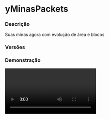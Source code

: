 # yMinasPackets
<secondary-label ref="rankup"/>

### Descrição
Suas minas agora com evolução de área e blocos

### Versões
<secondary-label ref="1.8"/>
<secondary-label ref="1.9"/>
<secondary-label ref="1.10"/>
<secondary-label ref="1.11"/>
<secondary-label ref="1.12"/>
<secondary-label ref="1.13"/>
<secondary-label ref="1.14"/>
<secondary-label ref="1.15"/>
<secondary-label ref="1.16"/>
<secondary-label ref="1.17"/>
<secondary-label ref="1.18"/>
<secondary-label ref="1.19"/>
<secondary-label ref="1.20"/>
<secondary-label ref="1.21"/>

### Demonstração
<video src="//www.youtube.com/watch?v=pNlmuLPAjuI"/>


<chapter title="Comandos" id="commands" collapsible="true">
<code-block lang="plain text">/mina - Abre o menu principal
/mina ir - Vai até uma mina
/mina sair - Sai da mina
/mina lista - Abre o menu de minas
/mina classes - Abre o menu de classes
/mina bombas - Abre o menu de arsenal
/mina skins - Abre o menu de skins
/mina encantamentos - Abre o menu de evolução
/mina areas - Abre o menu de áreas
/mina blocos - Abre o menu de blocos
/mina top - Abre o menu de top
/mina resetar - Reseta sua própria mina
/blocos - Vê a quantia de blocos
/blocos [player] - Vê a quantia de blocos de um jogador
/blocos enviar - Envia seus blocos para um jogador
/blocos add - Adiciona blocos para um jogador
/blocos give - Dá blocos em forma de itens para um jogador
/blocos set - Seta blocos para um jogador
/blocos remove - Remove blocos de um jogador
/minaadmin criar - Cria uma mina
/minaadmin editar - Abre o menu de gerenciamento da mina
/minaadmin deletar - Deleta uma mina
/minaadmin resetar - Reseta uma mina
/minaadmin resetarpicareta - Reseta a picareta de um jogador
/minaadmin darnivel - Dar nível de picareta para um jogador
/minaadmin removernivel - Remover nível da picareta de um jogador
/minaadmin darenergia - Dar energia da picareta para um jogador
/minaadmin removerenergia - Remover energia da picareta de um jogador
/minaadmin setarea - Seta uma área para um jogador
/minaadmin resetarea - Reseta as áreas de um jogador
/minaadmin removearea - Remove uma área de um jogador
/minaadmin setsaida - Seta a saída das minas
/minaadmin resetarclasse - Reseta a classe de um jogador
/minaadmin adicionarclasse - Adiciona classe para um jogador
/minaadmin removerclasse - Remove a classe de um jogador
/minaadmin setarclasse - Seta a classe de um jogador
/minaadmin givebooster - Dar booster a um jogador
/minaadmin giveskin - Dar skins à um jogador
/minaadmin giveskindireto - Dar skins à um jogador
/minaadmin removeskin - Dar skins à um jogador
/minaadmin givebomb - Dar bombas à um jogador
/minaadmin wand - Dar uma vara de seleção de mina
/minaadmin visualizar - Visualiza a mineração de um jogador
/minaadmin reload - Recarrega as configurações</code-block>
</chapter>

<chapter title="Permissões" id="permissions" collapsible="true">
<code-block lang="plain text">yminaspackets.use - Permissão para o /mina
yminaspackets.go - Permissão para o /mina ir
yminaspackets.exit - Permissão para o /mina sair
yminaspackets.mines - Permissão para o /mina lista
yminaspackets.classes - Permissão para o /mina classes
yminaspackets.bombs - Permissão para o /mina bombas
yminaspackets.skins - Permissão para o /mina skins
yminaspackets.enchants - Permissão para o /mina encantamentos
yminaspackets.areas - Permissão para o /mina areas
yminaspackets.blocks - Permissão para o /mina blocos
yminaspackets.top - Permissão para o /mina top
yminaspackets.reset.self - Permissão para o /mina resetar
yminaspackets.blocks.use - Permissão para o /blocos
yminaspackets.blocks.look - Permissão para o /blocos [player]
yminaspackets.blocks.send - Permissão para o /blocos enviar
yminaspackets.blocks.help - Permissão para o /blocos ajuda
yminaspackets.go.all - Permissão para ir à todas as minas
yminaspackets.teleport.bypass - Permissão para não ter delay de teleporte
yminaspackets.teleport.movebypass - Permissão para não cancelar o teleporte ao se mover
yminaspackets.blocks.add - Permissão para o /blocos add
yminaspackets.blocks.remove - Permissão para o /blocos remove
yminaspackets.blocks.set - Permissão para o /blocos set
yminaspackets.blocks.give - Permissão para o /blocos give
yminaspackets.admin.criar - Permissão para o /minaadmin criar
yminaspackets.admin.deletar - Permissão para o /minaadmin deletar
yminaspackets.admin.editar - Permissão para o /minaadmin editar
yminaspackets.admin.resetar - Permissão para o /minaadmin resetar
yminaspackets.admin.resetpickaxe - Permissão para o /minaadmin resetarpicareta
yminaspackets.admin.givelevel - Permissão para o /minaadmin darnivel
yminaspackets.admin.removelevel - Permissão para o /minaadmin removernivel
yminaspackets.admin.givenergy - Permissão para o /minaadmin darenergia
yminaspackets.admin.removenergy - Permissão para o /minaadmin removerenergia
yminaspackets.admin.setarea - Permissão para o /minaadmin setarea
yminaspackets.admin.resetarea - Permissão para o /minaadmin resetarea
yminaspackets.admin.removearea - Permissão para o /minaadmin removearea
yminaspackets.admin.setexit - Permissão para o /minaadmin setsaida
yminaspackets.admin - Permissão para ser reconhecido como admin
yminaspackets.admin.reload - Permissão para o /minaadmin reload
yminaspackets.admin.resetclasse - Permissão para o /minaadmin resetarclasse
yminaspackets.admin.addclasse - Permissão para o /minaadmin adicionarclasse
yminaspackets.admin.removeclasse - Permissão para o /minaadmin removerclasse
yminaspackets.admin.setclasse - Permissão para o /minaadmin setarclasse
yminaspackets.admin.givebooster - Permissão para o /minaadmin givebooster
yminaspackets.admin.giveskin - Permissão para o /minaadmin giveskin
yminaspackets.admin.giveskindireto - Permissão para o /minaadmin giveskindireto
yminaspackets.admin.removeskin - Permissão para o /minaadmin removeskin
yminaspackets.admin.givebomb - Permissão para o /minaadmin givebomb
yminaspackets.admin.wand - Permissão para o /minaadmin wand
yminaspackets.admin.visualize - Permissão para o /minaadmin visualize</code-block>
</chapter>

## Placeholders
<primary-label ref="placeholders"/>

Aqui estão as placeholders disponíveis para utilização com este plugin. Consulte-as para entender como utilizá-las corretamente.

<code-block lang="plain text" ignore-vars="true">
%yminaspackets_blocks% - Retorna os blocos do jogador formatado (1K, 1M, 1T...)
%yminaspackets_blocks_raw% - Retorna os blocos do jogador sem formatar (1000.0, 100.0, 10000.0...)
%yminaspackets_broken% - Retorna os blocos quebrados do jogador formatado (1K, 1M, 1T...)
%yminaspackets_broken_raw% - Retorna os blocos quebrados do jogador sem formatar (1000.0, 100.0, 10000.0...)
%yminaspackets_level% - Retorna o nível da picareta do jogador
%yminaspackets_energy% - Retorna a energia da picareta do jogador formatado (1K, 1M, 1T...)
%yminaspackets_energy_raw% - Retorna a energia da picareta do jogador sem formatar (1000.0, 100.0, 10000.0...)
%yminaspackets_energy_next% - Retorna a energia do próx nível da picareta do jogador formatado (1K, 1M, 1T...)
%yminaspackets_energy_next_raw% - Retorna a energia&nbsp;do próx nível&nbsp;da picareta do jogador sem formatar (1000.0, 100.0, 10000.0...)
%yminaspackets_classe% - Retorna a classe atual
%yminaspackets_classe_next% - Retorna a próxima classe
%yminaspackets_classe_progress% - Retorna a barra de progresso de evolução da classe
%yminaspackets_classe_percentage% - Retorna a porcentagem de progresso de evolução da classe
%yminaspackets_all_bonus% - Retorna todos os bônus somados do jogador
%yminaspackets_bonus% - Retorna o bônus do jogador
%yminaspackets_bonus_display% - Retorna o display do bônus do jogador
%yminaspackets_energy_progress% - Retorna a barra de progresso de evolução da picareta
%yminaspackets_energy_percentage% - Retorna a porcentagem de progresso de evolução da picareta
%yminaspackets_enchantment_[enchant]% - Retorna o nível atual do encantamento
%yminaspackets_enchantment_percentage_[enchant]% - Retorna a porcentagem do nível atual do encantamento
%yminaspackets_enchantment_multiplier_[enchant]% - Retorna o multiplicador do nível atual do encantamento
%yminaspackets_mine% - Retorna o nome da mina
%yminaspackets_mine_raw% - Retorna o nome da mina na config
%yminaspackets_mine_reset% - Retorna o tempo de reset para o jogador
%yminaspackets_mine_percentage_reset% - Retorna a porcentagem de reset da mina
%yminaspackets_mine_percentage_actual% - Retorna a porcentagem atual de blocos quebrados para o jogador
</code-block>

## API
<primary-label ref="api"/>

Configure nossa API para aproveitar todos os recursos oferecidos pelo plugin. Siga as instruções para garantir uma integração bem-sucedida.

<code-block lang="java">
public static MinePacketAPIHolder getAPI() {
    try {
        RegisteredServiceProvider&lt;MinePacketAPIHolder> rsp = Bukkit.getServer().getServicesManager()
            .getRegistration(MinePacketAPIHolder.class);
        return rsp == null ? null : rsp.getProvider();
    } catch (Throwable var1) {
        return null;
    }
}
</code-block>

## Erros comuns
<primary-label ref="errors"/>

Antes de configurar o plugin, revise os pontos listados aqui para evitar problemas frequentes durante a configuração.

<seealso style="cards">
    <category ref="wrs">
        <a href="yplugins.md"></a>        <a href="https://ystoreplugins.com.br/plugins/detalhes/135-yMinasPackets">Site do plugin yMinasPackets</a>
    </category>
</seealso>